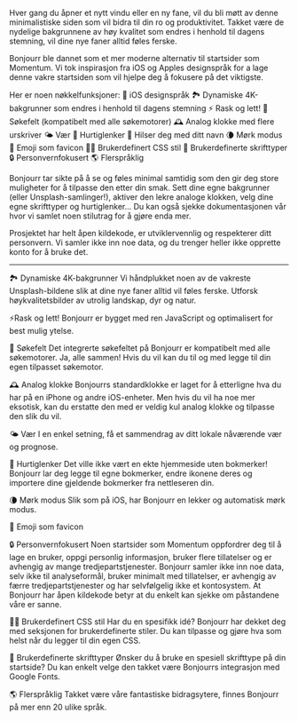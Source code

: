 Hver gang du åpner et nytt vindu eller en ny fane, vil du bli møtt av denne minimalistiske siden som vil bidra til din ro og produktivitet. Takket være de nydelige bakgrunnene av høy kvalitet som endres i henhold til dagens stemning, vil dine nye faner alltid føles ferske.

Bonjourr ble dannet som et mer moderne alternativ til startsider som Momentum. Vi tok inspirasjon fra iOS og Apples designspråk for a lage denne vakre startsiden som vil hjelpe deg å fokusere på det viktigste.

Her er noen nøkkelfunksjoner:
🍏 iOS designspråk
🏞 Dynamiske 4K-bakgrunner som endres i henhold til dagens stemning
⚡️ Rask og lett!
🔎 Søkefelt (kompatibelt med alle søkemotorer)
🕰 Analog klokke med flere urskriver
🌤 Vær
🔗 Hurtiglenker
👋 Hilser deg med ditt navn
🌘 Mørk modus
🥖 Emoji som favicon
🧑‍💻 Brukerdefinert CSS stil
📝 Brukerdefinerte skrifttyper
🔒 Personvernfokusert
🌎 Flerspråklig

Bonjourr tar sikte på å se og føles minimal samtidig som den gir deg store muligheter for å tilpasse den etter din smak. Sett dine egne bakgrunner (eller Unsplash-samlinger!), aktiver den lekre analoge klokken, velg dine egne skrifttyper og hurtiglenker... Du kan også sjekke dokumentasjonen vår hvor vi samlet noen stilutrag for å gjøre enda mer.

Prosjektet har helt åpen kildekode, er utviklervennlig og respekterer ditt personvern. Vi samler ikke inn noe data, og du trenger heller ikke opprette konto for å bruke det.

---

🏞 Dynamiske 4K-bakgrunner
Vi håndplukket noen av de vakreste Unsplash-bildene slik at dine nye faner alltid vil føles ferske. Utforsk høykvalitetsbilder av utrolig landskap, dyr og natur.

⚡️Rask og lett!
Bonjourr er bygget med ren JavaScript og optimalisert for best mulig ytelse.

🔎 Søkefelt
Det integrerte søkefeltet på Bonjourr er kompatibelt med alle søkemotorer. Ja, alle sammen! Hvis du vil kan du til og med legge til din egen tilpasset søkemotor.

🕰 Analog klokke
Bonjourrs standardklokke er laget for å etterligne hva du har på en iPhone og andre iOS-enheter. Men hvis du vil ha noe mer eksotisk, kan du erstatte den med er veldig kul analog klokke og tilpasse den slik du vil.

🌤 Vær
I en enkel setning, få et sammendrag av ditt lokale nåværende vær og prognose.

🔗 Hurtiglenker
Det ville ikke vært en ekte hjemmeside uten bokmerker! Bonjourr lar deg legge til egne bokmerker, endre ikonene deres og importere dine gjeldende bokmerker fra nettleseren din.

🌘 Mørk modus
Slik som på iOS, har Bonjourr en lekker og automatisk mørk modus.

🥖 Emoji som favicon

🔒 Personvernfokusert
Noen startsider som Momentum oppfordrer deg til å lage en bruker, oppgi personlig informasjon, bruker flere tillatelser og er avhengig av mange tredjepartstjenester. Bonjourr samler ikke inn noe data, selv ikke til analyseformål, bruker minimalt med tillatelser, er avhengig av færre tredjepartstjenester og har selvfølgelig ikke et kontosystem. At Bonjourr har åpen kildekode betyr at du enkelt kan sjekke om påstandene våre er sanne.

🧑‍💻 Brukerdefinert CSS stil
Har du en spesifikk idé? Bonjourr har dekket deg med seksjonen for brukerdefinerte stiler. Du kan tilpasse og gjøre hva som helst når du legger til din egen CSS.

📝 Brukerdefinerte skrifttyper
Ønsker du å bruke en spesiell skrifttype på din startside? Du kan enkelt velge den takket være Bonjourrs integrasjon med Google Fonts.

🌎 Flerspråklig
Takket være våre fantastiske bidragsytere, finnes Bonjourr på mer enn 20 ulike språk.
